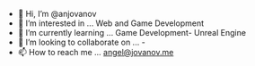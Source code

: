 - 👋 Hi, I’m @anjovanov
- 👀 I’m interested in ... Web and Game Development
- 🌱 I’m currently learning ... Game Development- Unreal Engine
- 💞️ I’m looking to collaborate on ... -
- 📫 How to reach me ... angel@jovanov.me

<!---
anjovanov/anjovanov is a ✨ special ✨ repository because its `README.md` (this file) appears on your GitHub profile.
You can click the Preview link to take a look at your changes.
--->
